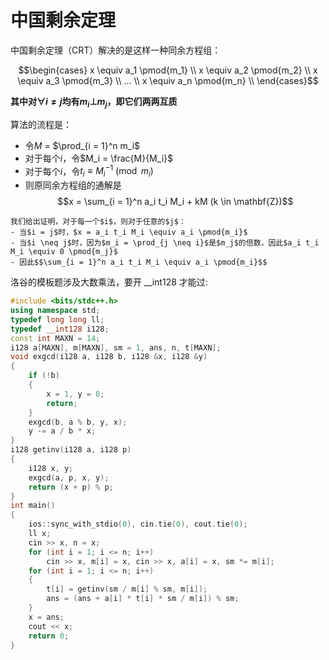 # 中国剩余定理
中国剩余定理（CRT）解决的是这样一种同余方程组：

$$\begin{cases}
    x \equiv a_1 \pmod{m_1} \\
    x \equiv a_2 \pmod{m_2} \\
    x \equiv a_3 \pmod{m_3} \\
    ...  \\
    x \equiv a_n \pmod{m_n} \\
\end{cases}$$

**其中对$\forall i \neq j$均有$m_i \bot m_j$，即它们两两互质**

算法的流程是：
- 令$M$ = $\prod_{i = 1}^n m_i$
- 对于每个$i$，令$M_i = \frac{M}{M_i}$
- 对于每个$i$，令$t_i \equiv M_i^{-1} \pmod{m_i}$
- 则原同余方程组的通解是$$x = \sum_{i = 1}^n a_i t_i M_i + kM (k \in \mathbf{Z})$$
```admonish
我们给出证明，对于每一个$i$，则对于任意的$j$：
- 当$i = j$时，$x = a_i t_i M_i \equiv a_i \pmod{m_i}$
- 当$i \neq j$时，因为$m_i = \prod_{j \neq i}$是$m_j$的倍数，因此$a_i t_i M_i \equiv 0 \pmod{m_j}$
- 因此$$\sum_{i = 1}^n a_i t_i M_i \equiv a_i \pmod{m_i}$$
```
洛谷的模板题涉及大数乘法，要开 __int128 才能过:

```cpp
#include <bits/stdc++.h>
using namespace std;
typedef long long ll;
typedef __int128 i128;
const int MAXN = 14;
i128 a[MAXN], m[MAXN], sm = 1, ans, n, t[MAXN];
void exgcd(i128 a, i128 b, i128 &x, i128 &y)
{
    if (!b)
    {
        x = 1, y = 0;
        return;
    }
    exgcd(b, a % b, y, x);
    y -= a / b * x;
}
i128 getinv(i128 a, i128 p)
{
    i128 x, y;
    exgcd(a, p, x, y);
    return (x + p) % p;
}
int main()
{
    ios::sync_with_stdio(0), cin.tie(0), cout.tie(0);
    ll x;
    cin >> x, n = x;
    for (int i = 1; i <= n; i++)
        cin >> x, m[i] = x, cin >> x, a[i] = x, sm *= m[i];
    for (int i = 1; i <= n; i++)
    {
        t[i] = getinv(sm / m[i] % sm, m[i]);
        ans = (ans + a[i] * t[i] * sm / m[i]) % sm;
    }
    x = ans;
    cout << x;
    return 0;
}
```